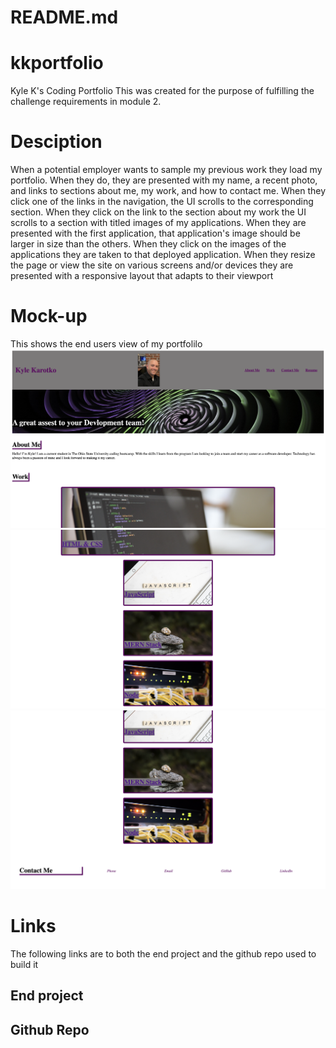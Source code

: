 # README.md
# kkportfolio
Kyle K's Coding Portfolio 
This was created for the purpose of fulfilling the challenge requirements in module 2.
# Desciption
When a potential employer wants to sample my previous work they load my portfolio. When they do, they are presented with my name, a recent photo, and links to sections about me, my work, and how to contact me. When they click one of the links in the navigation, the UI scrolls to the corresponding section. When they click on the link to the section about my work the UI scrolls to a section with titled images of my applications. When they are presented with the first application, that application's image should be larger in size than the others. When they click on the images of the applications they are taken to that deployed application. When they resize the page or view the site on various screens and/or devices they are presented with a responsive layout that adapts to their viewport
# Mock-up
This shows the end users view of my portfolilo
![A screenshot of my portfolio](./Develop/images/kkPrfloScreenshot1.png)
![A screenshotof my portfolio](./Develop/images/kkPrfloScreenshot2.png)
![A screenshot of my portfolio](./Develop/images/kkPrfloScreenshot3.png)
# Links
The following links are to both the end project and the github repo used to build it
## End project

## Github Repo
